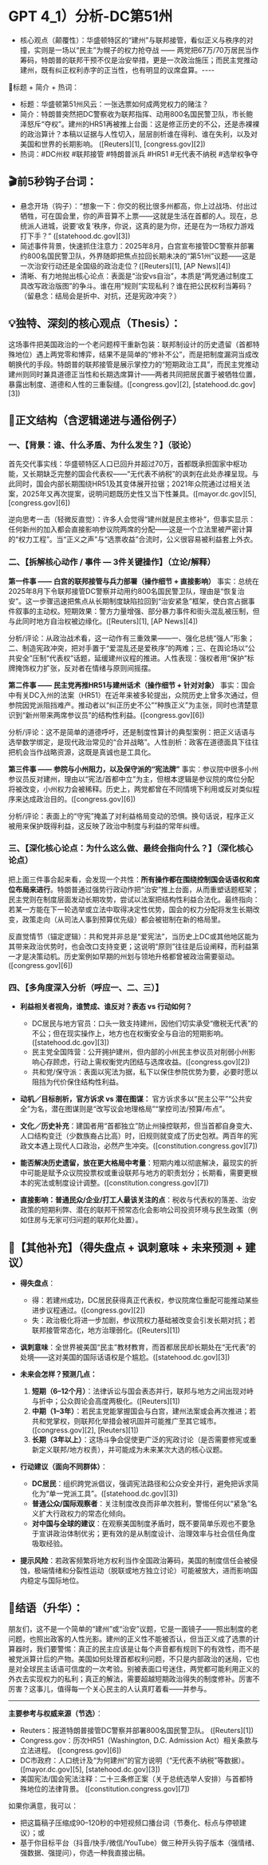 # GPT 4_1）分析-DC第51州

* 核心观点（颠覆性）：华盛顿特区的“建州”与联邦接管，看似正义与秩序的对撞，实则是一场以“民主”为幌子的权力抢夺战 —— 两党把67万/70万居民当作筹码，特朗普的联邦干预不仅是治安举措，更是一次政治施压；而民主党推动建州，既有纠正权利赤字的正当性，也有明显的议席盘算。----

🎯标题 + 简介 + 热词：

* 标题：华盛顿第51州风云：一张选票如何成两党权力的赌注？
* 简介：特朗普突然把DC警察收为联邦指挥、动用800名国民警卫队，市长鲍泽怒斥“夺权”。建州的HR51再被推上台面：这是修正历史的不公，还是赤裸裸的政治算计？本稿以证据与人性切入，层层剖析谁在得利、谁在失利，以及对美国和世界的长期影响。 ([Reuters][1], [congress.gov][2])
* 热词：#DC州权 #联邦接管 #特朗普派兵 #HR51 #无代表不纳税 #选举权争夺

## 🎬前5秒钩子台词：

* 悬念开场（钩子）：“想象一下：你交的税比很多州都高，你上过战场、付出过牺牲，可在国会里，你的声音算不上票——这就是生活在首都的人。现在，总统派人进城，说要‘收复’秩序，你说，这真的是为你，还是在为一场权力游戏打下手？” ([statehood.dc.gov][3])
* 简述事件背景，快速抓住注意力：2025年8月，白宫宣布接管DC警察并部署约800名国民警卫队，外界随即把焦点拉回长期未决的“第51州”议题——这是一次治安行动还是全国级的政治走位？([Reuters][1], [AP News][4])
* 清晰、有力地抛出核心论点：表面是“治安vs自治”，本质是“两党通过制度工具改写政治版图”的争斗。谁在用“规则”实现私利？谁在把公民权利当筹码？（留悬念：结局会是折中、对抗，还是宪政冲突？）

## 💡独特、深刻的核心观点（Thesis）：

这场事件把美国政治的一个老问题榨干重新包装：联邦制设计的历史遗留（首都特殊地位）遇上两党零和博弈，结果不是简单的“修补不公”，而是把制度漏洞当成改朝换代的手段。特朗普的联邦接管是展示掌控力的“短期政治工具”，而民主党推动建州则同时兼具道德正当性和长期选席算计——两者共同把居民置于被牺牲位置，暴露出制度、道德和人性的三重裂缝。([congress.gov][2], [statehood.dc.gov][3])

## 🧩正文结构（含逻辑递进与通俗例子）

### 一、【背景：谁、什么矛盾、为什么发生？】（驳论）

首先交代事实线：华盛顿特区人口已回升并超过70万，首都既承担国家中枢功能，又长期缺乏完整的国会代表权——“无代表不纳税”的讽刺在此处赤裸呈现。与此同时，国会内部长期围绕HR51及其变体展开拉锯；2021年众院通过过相关法案，2025年又再次提案，说明问题既历史性又当下性兼具。([mayor.dc.gov][5], [congress.gov][6])

逆向思考一击（轻微反直觉）：许多人会觉得“建州就是民主修补”，但事实显示：任何新州的加入都会直接影响参议院两席的分配——这是一个立法里被严密计算的“权力工程”。当“正义之声”与“选票收益”合流时，公义很容易被利益套上外衣。

### 二、【拆解核心动作 / 事件 — 3件关键操作】（立论/解释）

**第一件事 —— 白宫的联邦接管与兵力部署（操作细节 + 直接影响）**
事实：总统在2025年8月下令联邦接管DC警察并动用约800名国民警卫队，理由是“恢复治安”。这一步骤迅速把焦点从长期制度缺陷拉回到“治安紧急”框架，使白宫占据事件叙事的主动权。短期效果：警方力量增强、部分暴力事件和街头混乱被压制，但与此同时地方自治权被边缘化。([Reuters][1], [AP News][4])

分析/评论：从政治战术看，这一动作有三重效果——一、强化总统“强人”形象；二、制造宪政冲突，把对手置于“爱混乱还是爱秩序”的两难；三、在舆论场以“公共安全”压制“代表权”话题，延缓建州议程的推进。人性表现：强权者用“保护”标牌掩饰权力扩张，反对者在情绪与原则间摇摆。

**第二件事 —— 民主党再推HR51与建州话术（操作细节 + 针对对象）**
事实：国会中有关DC入州的法案（HR51）在近年来被多轮提出，众院历史上曾多次通过，但参院因党派阻挡难产。推动者以“纠正历史不公”“种族正义”为主张，同时也清楚意识到“新州带来两席参议员”的结构性利益。([congress.gov][6])

分析/评论：这不是简单的道德呼吁，还是制度性算计的典型案例：把正义话语与选举数学绑定，是现代政治常见的“合并战略”。人性剖析：政客在道德面具下往往把机会当作战略资源，这既是真诚也是工具化。

**第三件事 —— 参院与小州阻力，以及保守派的“宪法牌”**
事实：参议院中很多小州参议员反对建州，理由以“宪法/首都中立”为主，但根本逻辑是参议院的席位分配将被改变，小州权力会被稀释。历史上，两党都曾在不同情境下利用或反对类似程序来达成政治目的。([congress.gov][6])

分析/评论：表面上的“守宪”掩盖了对利益格局变动的恐惧。换句话说，程序正义被用来保护既得利益，这反映了政治中制度与利益的常年纠缠。

### 三、【深化核心论点：为什么这么做、最终会指向什么？】（深化核心论点）

把上面三件事合起来看，会发现一个共性：**所有操作都在围绕控制国会话语权和席位布局来进行**。特朗普通过强势行政动作把“治安”推上台面，从而重塑话题框架；民主党则在制度层面发动长期攻势，尝试以法案把结构性利益合法化。最终指向：若某一方能在下一轮选举或立法中取得决定性优势，国会的权力分配将发生长期改变，政策走向（从司法人事到预算优先级）都会被钳制在新的格局里。

反直觉情节（锚定逻辑）：共和党并非总是“爱宪法”，当历史上DC或其他地区能为其带来政治优势时，也会改口支持变更；这说明“原则”往往是后设阐释，而利益第一才是决策动机。历史案例如早期的州划与领地升格都曾被政治需要驱动。([congress.gov][6])

### 四、【多角度深入分析（呼应一、二、三）】

* **利益相关者视角，谁赞成、谁反对？表态 vs 行动如何？**

  * DC居民与地方官员：口头一致支持建州，因他们切实承受“缴税无代表”的不公；但在现实操作上，地方也在权衡安全与自治的短期影响。([statehood.dc.gov][3])
  * 民主党全国阵营：公开拥护建州，但内部的小州民主参议员对削弱小州影响心存顾虑，行动上需权衡党内团结与选席收益。([congress.gov][2])
  * 共和党/保守派：表面以宪法为据，私下以保住参院优势为要，必要时愿以阻挡为代价保住结构性利益。

* **动机／目标剖析，官方诉求 vs 潜在图谋：** 官方诉求多以“民主公平”“公共安全”为名，潜在图谋则是“改写议会地理格局”“掌控司法/预算/布点”。

* **文化／历史补充**：建国者用“首都独立”防止州操控联邦，但当首都自身变大、人口结构变迁（少数族裔占比高）时，旧规则就变成了历史包袱。两百年的宪政文本遇上现代人口政治，必然产生冲突。([constitution.congress.gov][7])

* **能否解决历史遗留，放在更大格局中考量**：短期内难以彻底解决，最现实的折中可能是赋予众议院投票权或重设联邦与地方的职责划分；长期看，需要更根本的宪法或制度设计调整。([constitution.congress.gov][7])

* **直接影响：普通民众/企业/打工人最该关注的点**：税收与代表权的落差、治安政策的短期利弊、潜在的联邦干预常态化会影响公司投资环境与民生政策（例如住房与无家可归问题的联邦化处置）。

## 📌【其他补充】（得失盘点 + 讽刺意味 + 未来预测 + 建议）

* **得失盘点**：

  * 得：若建州成功，DC居民获得真正代表权，参议院席位重配可能推动某些进步议程通过。([congress.gov][2])
  * 失：政治极化将进一步加剧，参议院权力基础被改变会引发长期对抗；若联邦接管常态化，地方治理弱化。([Reuters][1])

* **讽刺意味**：全世界被美国“民主”教材教育，而首都居民却长期处在“无代表”的处境——这对美国的国际话语权是个尴尬。([statehood.dc.gov][3])

* **未来会怎样？预测几点：**

  1. **短期（6–12个月）**：法律诉讼与国会表态并行，联邦与地方之间出现对峙与折中；公众舆论会高度两极化。([Reuters][1])
  2. **中期（1–3年）**：若民主党能掌握国会与白宫，建州法案或会再次推进；若共和党掌权，则联邦化举措会被巩固并可能推广至其它城市。([congress.gov][2], [Reuters][1])
  3. **长期（3年以上）**：这场斗争会促使更广泛的宪政讨论（是否需要修宪或重新定义联邦/地方权责），并可能成为未来某次大选的核心议题。

* **行动建议（面向不同群体）**：

  * **DC居民**：组织跨党派倡议，强调宪法路径和公众安全并行，避免把诉求简化为“单一党派工具”。([statehood.dc.gov][3])
  * **普通公众/国际观察者**：关注制度改良而非单次胜利，警惕任何以“紧急”名义扩大行政权力的常态化倾向。
  * **对中国与全球的建议**：在观察美国制度矛盾时，既不要简单乐观也不要急于宣讲政治体制优劣；更有效的是从制度设计、治理效率与社会信任角度吸取经验。

* **提示风险**：若政客频繁将地方权利当作全国政治筹码，美国的制度信任会被侵蚀，极端情绪和分裂性运动（脱联或地方独立讨论）可能被放大，进而影响国内稳定与国际地位。

## 🎯结语（升华）：

朋友们，这不是一个简单的“建州”或“治安”议题，它是一面镜子——照出制度的老问题，也照出政客的人性光影。建州的正义性不能被否认，但当正义成了选票的计算器时，我们要警惕：真正的民主应该是让每个声音都有规则下的有效性，而不是被党派算计后的产物。美国如何处理首都权利问题，不只是内部政治的迷局，它也是对全球民主话语可信度的一次考验。别被表面口号迷住，两党都可能利用正义的外衣去实现权力的私利；真正的解法，需要超越短期政治得失的制度修补。厉害不厉害？这事儿，值得每一个关心民主的人认真盯着看——并参与。

---

**主要参考与权威来源（节选）**：

* Reuters：报道特朗普接管DC警察并部署800名国民警卫队。 ([Reuters][1])
* Congress.gov：历次HR51（Washington, D.C. Admission Act）相关条款与立法进程。 ([congress.gov][6])
* DC市政府：人口统计及“为何建州”的官方说明（“无代表不纳税”等数据）。 ([mayor.dc.gov][5], [statehood.dc.gov][3])
* 美国宪法/国会宪法注释：二十三条修正案（关于总统选举人安排）与首都特殊地位的法律背景。 ([constitution.congress.gov][7])

如果你满意，我可以：

* 把这篇稿子压缩成90–120秒的中短视频口播台词（节奏化、标点与停顿建议）；或
* 基于你目标平台（抖音/快手/微信/YouTube）做三种开头钩子版本（强情绪、强数据、强提问），你选一种我直接出稿。